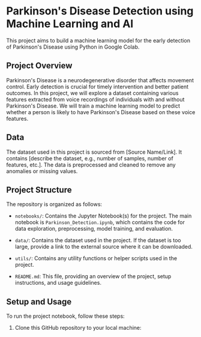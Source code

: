 # Parkinson's Disease Detection using Machine Learning and AI

This project aims to build a machine learning model for the early detection of Parkinson's Disease using Python in Google Colab.

## Project Overview

Parkinson's Disease is a neurodegenerative disorder that affects movement control. Early detection is crucial for timely intervention and better patient outcomes. In this project, we will explore a dataset containing various features extracted from voice recordings of individuals with and without Parkinson's Disease. We will train a machine learning model to predict whether a person is likely to have Parkinson's Disease based on these voice features.

## Data

The dataset used in this project is sourced from [Source Name/Link]. It contains [describe the dataset, e.g., number of samples, number of features, etc.]. The data is preprocessed and cleaned to remove any anomalies or missing values.

## Project Structure

The repository is organized as follows:

- `notebooks/`: Contains the Jupyter Notebook(s) for the project. The main notebook is `Parkinson_Detection.ipynb`, which contains the code for data exploration, preprocessing, model training, and evaluation.

- `data/`: Contains the dataset used in the project. If the dataset is too large, provide a link to the external source where it can be downloaded.

- `utils/`: Contains any utility functions or helper scripts used in the project.

- `README.md`: This file, providing an overview of the project, setup instructions, and usage guidelines.

## Setup and Usage

To run the project notebook, follow these steps:

1. Clone this GitHub repository to your local machine:

